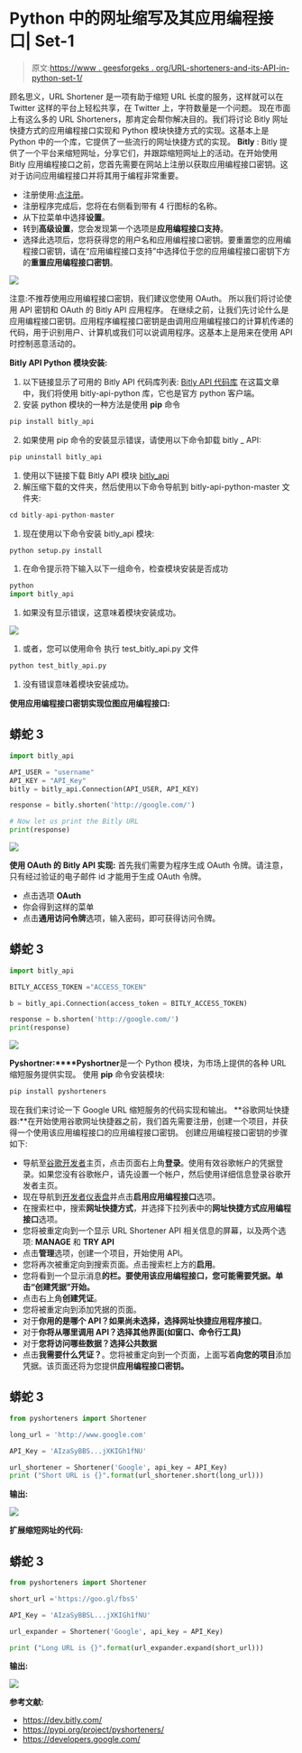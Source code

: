 # Python 中的网址缩写及其应用编程接口| Set-1

> 原文:[https://www . geesforgeks . org/URL-shorteners-and-its-API-in-python-set-1/](https://www.geeksforgeeks.org/url-shorteners-and-its-api-in-python-set-1/)

顾名思义，URL Shortener 是一项有助于缩短 URL 长度的服务，这样就可以在 Twitter 这样的平台上轻松共享，在 Twitter 上，字符数量是一个问题。
现在市面上有这么多的 URL Shorteners，那肯定会帮你解决目的。我们将讨论 Bitly 网址快捷方式的应用编程接口实现和 Python 模块快捷方式的实现。这基本上是 Python 中的一个库，它提供了一些流行的网址快捷方式的实现。
**Bitly** : Bitly 提供了一个平台来缩短网址，分享它们，并跟踪缩短网址上的活动。在开始使用 Bitly 应用编程接口之前，您首先需要在网站上注册以获取应用编程接口密钥。这对于访问应用编程接口并将其用于编程非常重要。

*   注册使用:[点注册](https://bitly.com/)。
*   注册程序完成后，您将在右侧看到带有 4 行图标的名称。
*   从下拉菜单中选择**设置**。
*   转到**高级设置**，您会发现第一个选项是**应用编程接口支持**。
*   选择此选项后，您将获得您的用户名和应用编程接口密钥。要重置您的应用编程接口密钥，请在“应用编程接口支持”中选择位于您的应用编程接口密钥下方的**重置应用编程接口密钥**。

![](img/271a7b54e1cddc00c6a09dafd1ae2987.png)

注意:不推荐使用应用编程接口密钥，我们建议您使用 OAuth。
所以我们将讨论使用 API 密钥和 OAuth 的 Bitly API 应用程序。
在继续之前，让我们先讨论什么是应用编程接口密钥。应用程序编程接口密钥是由调用应用编程接口的计算机传递的代码，用于识别用户、计算机或我们可以说调用程序。这基本上是用来在使用 API 时控制恶意活动的。

**Bitly API Python 模块安装:**

1.  以下链接显示了可用的 Bitly API 代码库列表: [Bitly API 代码库](https://dev.bitly.com/code_libraries.html)
    在这篇文章中，我们将使用 bitly-api-python 库，它也是官方 python 客户端。
2.  安装 python 模块的一种方法是使用 **pip** 命令

```py
pip install bitly_api
```

2.  如果使用 pip 命令的安装显示错误，请使用以下命令卸载 bitly _ API:

```py
pip uninstall bitly_api
```

1.  使用以下链接下载 Bitly API 模块 [bitly_api](https://github.com/bitly/bitly-api-python)
2.  解压缩下载的文件夹，然后使用以下命令导航到 bitly-api-python-master 文件夹:

```py
cd bitly-api-python-master
```

1.  现在使用以下命令安装 bitly_api 模块:

```py
python setup.py install
```

1.  在命令提示符下输入以下一组命令，检查模块安装是否成功

```py
python
import bitly_api
```

1.  如果没有显示错误，这意味着模块安装成功。

![](img/fe25e9c08c3acdc4baff273236349d6d.png)

1.  或者，您可以使用命令
    执行 test_bitly_api.py 文件

```py
python test_bitly_api.py
```

1.  没有错误意味着模块安装成功。

**使用应用编程接口密钥实现位图应用编程接口:**

## 蟒蛇 3

```py
import bitly_api

API_USER = "username"
API_KEY = "API_Key"
bitly = bitly_api.Connection(API_USER, API_KEY)

response = bitly.shorten('http://google.com/')

# Now let us print the Bitly URL
print(response)
```

![](img/a6949ca709cf73f8abb8f01af3a06229.png)

**使用 OAuth 的 Bitly API 实现:**
首先我们需要为程序生成 OAuth 令牌。请注意，只有经过验证的电子邮件 id 才能用于生成 OAuth 令牌。

*   点击选项 **OAuth**
*   你会得到这样的菜单
*   点击**通用访问令牌**选项，输入密码，即可获得访问令牌。

## 蟒蛇 3

```py
import bitly_api

BITLY_ACCESS_TOKEN ="ACCESS_TOKEN"

b = bitly_api.Connection(access_token = BITLY_ACCESS_TOKEN)

response = b.shorten('http://google.com/')
print(response)
```

![](img/86d78785f6b3cf26c8fa2921555e5564.png)

**Pyshortner:****Pyshortner**是一个 Python 模块，为市场上提供的各种 URL 缩短服务提供实现。
使用 **pip** 命令安装模块:

```py
pip install pyshorteners
```

现在我们来讨论一下 Google URL 缩短服务的代码实现和输出。
**谷歌网址快捷器:**在开始使用谷歌网址快捷器之前，我们首先需要注册，创建一个项目，并获得一个使用该应用编程接口的应用编程接口密钥。
创建应用编程接口密钥的步骤如下:

*   导航至[谷歌开发者](https://developers.google.com/)主页，点击页面右上角**登录**。使用有效谷歌帐户的凭据登录。如果您没有谷歌帐户，请先设置一个帐户，然后使用详细信息登录谷歌开发者主页。
*   现在导航到[开发者仪表盘](https://console.developers.google.com/apis/dashboard?project=gurl-project-1541962189248&folder&organizationId)并点击**启用应用编程接口**选项。
*   在搜索栏中，搜索**网址快捷方式**，并选择下拉列表中的**网址快捷方式应用编程接口**选项。
*   您将被重定向到一个显示 URL Shortener API 相关信息的屏幕，以及两个选项: **MANAGE** 和 **TRY API**
*   点击**管理**选项，创建一个项目，开始使用 API。
*   您将再次被重定向到搜索页面。点击搜索栏上方的**启用**。
*   您将看到一个显示消息**的栏。要使用该应用编程接口，您可能需要凭据。单击“创建凭据”开始。**
*   点击右上角**创建凭证**。
*   您将被重定向到添加凭据的页面。
*   对于**你用的是哪个 API？**如果尚未选择，选择**网址快捷应用程序接口**。
*   对于**你将从哪里调用 API？**选择**其他界面(如窗口、命令行工具)**
*   对于**您将访问哪些数据？**选择**公共数据**
*   点击**我需要什么凭证？**。您将被重定向到一个页面，上面写着**向您的项目**添加凭据。该页面还将为您提供**应用编程接口密钥。**

## 蟒蛇 3

```py
from pyshorteners import Shortener

long_url = 'http://www.google.com'

API_Key = 'AIzaSyBBS...jXKIGh1fNU'

url_shortener = Shortener('Google', api_key = API_Key)
print ("Short URL is {}".format(url_shortener.short(long_url)))
```

**输出:**

![](img/5f0c0f9f9c7d1080f9010d6fcdb98049.png)

**扩展缩短网址的代码:**

## 蟒蛇 3

```py
from pyshorteners import Shortener

short_url ='https://goo.gl/fbsS'

API_Key = 'AIzaSyBBSL...jXKIGh1fNU'

url_expander = Shortener('Google', api_key = API_Key)

print ("Long URL is {}".format(url_expander.expand(short_url)))
```

**输出:**

![](img/70c7105c343ee695844a832d68fe5687.png)

**参考文献:**

*   https://dev.bitly.com/
*   https://pypi.org/project/pyshorteners/
*   https://developers.google.com/